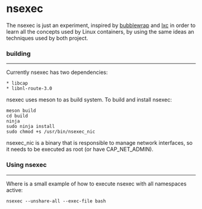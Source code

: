 nsexec
======

The nsexec is just an experiment, inspired by [bubblewrap](https://github.com/projectatomic/bubblewrap)
and [lxc](https://github.com/lxc/lxc) in order to learn all the concepts used by
Linux containers, by using the same ideas an techniques used by both project.

### building
------------

Currently nsexec has two dependencies:

	* libcap
	* libnl-route-3.0

nsexec uses meson to as build system. To build and install nsexec:

	meson build
	cd build
	ninja
	sudo ninja install
	sudo chmod +s /usr/bin/nsexec_nic

nsexec_nic is a binary that is responsible to manage network interfaces, so it
needs to be executed as root (or have CAP_NET_ADMIN).

### Using nsexec
----------------

Where is a small example of how to execute nsexec with all namespaces active:

	nsexec --unshare-all --exec-file bash